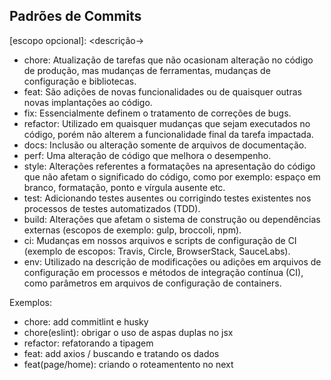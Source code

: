## Padrões de Commits
<tipo>[escopo opcional]: <descrição->

- chore: Atualização de tarefas que não ocasionam alteração no código de produção, mas mudanças de ferramentas, mudanças de configuração e bibliotecas.
- feat: São adições de novas funcionalidades ou de quaisquer outras novas implantações ao código.
- fix: Essencialmente definem o tratamento de correções de bugs.
- refactor: Utilizado em quaisquer mudanças que sejam executados no código, porém não alterem a funcionalidade final da tarefa impactada.
- docs: Inclusão ou alteração somente de arquivos de documentação.
- perf: Uma alteração de código que melhora o desempenho.
- style: Alterações referentes a formatações na apresentação do código que não afetam o significado do código, como por exemplo: espaço em branco, formatação, ponto e vírgula ausente etc.
- test: Adicionando testes ausentes ou corrigindo testes existentes nos processos de testes automatizados (TDD).
- build: Alterações que afetam o sistema de construção ou dependências externas (escopos de exemplo: gulp, broccoli, npm).
- ci: Mudanças em nossos arquivos e scripts de configuração de CI (exemplo de escopos: Travis, Circle, BrowserStack, SauceLabs).
- env: Utilizado na descrição de modificações ou adições em arquivos de configuração em processos e métodos de integração contínua (CI), como parâmetros em arquivos de configuração de containers.

Exemplos:
- chore: add commitlint e husky
- chore(eslint): obrigar o uso de aspas duplas no jsx
- refactor: refatorando a tipagem
- feat: add axios / buscando e tratando os dados
- feat(page/home): criando o roteamentento no next
